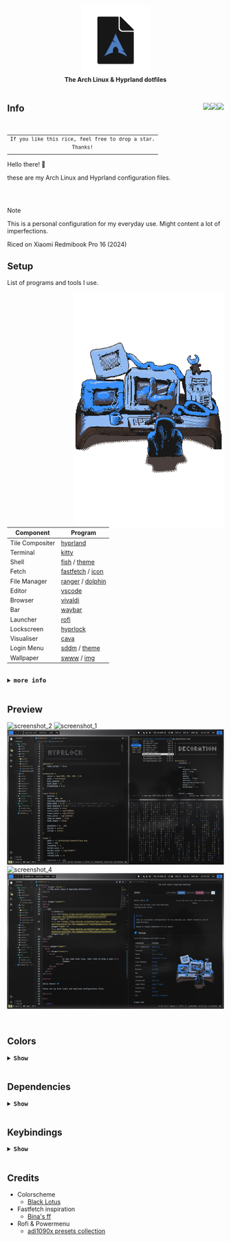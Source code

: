 
<div align="center">
    <img src="img/header.png" width=160>
</div>

<div align="center">
    <b>The Arch Linux & Hyprland dotfiles</b>
</div>

<!-- <br> -->

<!-- <div align="center">
  <a href="#setup"><img src="https://img.shields.io/badge/Setup-3f6cad?style=for-the-badge"></a>
  <a href="#preview"><img src="https://img.shields.io/badge/Preview-3f6cad?style=for-the-badge"></a>
  <a href="#colors"><img src="https://img.shields.io/badge/Colors-3f6cad?style=for-the-badge"></a>
  <a href="#dependencies"><img src="https://img.shields.io/badge/Dependencies-3f6cad?style=for-the-badge"></a>
  <a href="#keybindings"><img src="https://img.shields.io/badge/Keybindings-3f6cad?style=for-the-badge"></a>
  <a href="#credits"><img src="https://img.shields.io/badge/Credits-3f6cad?style=for-the-badge"></a>
</div> -->

<br>

<div align="center">
</div>
<div>
    <h2>
        <b>Info</b> 
        <img src="https://img.shields.io/github/stars/0mwa/dotfiles?style=for-the-badge&color=dcefff&labelColor=191919" align="right" />  
        <img src="https://img.shields.io/github/repo-size/0mwa/dotfiles?style=for-the-badge&color=7b3e59&labelColor=191919" align="right" />
        <img src="https://img.shields.io/github/last-commit/0mwa/dotfiles?style=for-the-badge&color=3f6cad&labelColor=191919" align="right" /> 
    </h2>
</div>
<br>

<table align="right">
  <tr>
    <td align="center">
      <sup>
            <samp>
                  If you like this rice, feel free to drop a star.<br>
                  Thanks!
            </samp>
      </sup>
    </td>
  </tr>
</table>

<table>

Hello there! 💙 

these are my Arch Linux and Hyprland configuration files.

</table>

<br>

> [!NOTE]
> This is a personal configuration for my everyday use. Might content a lot of imperfections. 
>
> Riced on Xiaomi Redmibook Pro 16 (2024)

## Setup

List of programs and tools I use.

[<img src="./img/workflow.gif" align="right" width="350" vertical-align="center">](https://x.com/MasonLindroth)

| Component | Program                                                                                                                |
|-------------------|----------------------------------------------------------------------------------------------------------------|
| Tile Compositer   | [hyprland](https://github.com/hyprwm/Hyprland)                                                                 |
| Terminal          | [kitty](https://github.com/kovidgoyal/kitty)                                                                   |
| Shell             | [fish](https://github.com/fish-shell/fish-shell) / [theme](https://github.com/IlanCosman/tide)                 |
| Fetch             | [fastfetch](https://github.com/fastfetch-cli/fastfetch) / [icon](/.config/fastfetch/pic/earth.png)             |
| File Manager      | [ranger](https://github.com/ranger/ranger) / [dolphin](https://github.com/KDE/dolphin)                         |
| Editor            | [vscode](https://github.com/microsoft/vscode)                                                                  |
| Browser           | [vivaldi](https://vivaldi.com)                                                                                 |
| Bar               | [waybar](https://github.com/Alexays/Waybar)                                                                    |
| Launcher          | [rofi](https://github.com/davatorium/rofi)                                                                     |
| Lockscreen        | [hyprlock](https://github.com/hyprwm/hyprlock)                                                                 |
| Visualiser        | [cava](https://github.com/karlstav/cava)                                                                       |
| Login Menu        | [sddm](https://github.com/sddm/sddm) / [theme](https://github.com/stepanzubkov/where-is-my-sddm-theme)         |
| Wallpaper         | [swww](https://github.com/LGFae/swww) / [img](/img/wallpaper.png)

<br>

<details close>
    <summary><samp><b>more info</b></samp></summary>

<br>

- Font
  - [JetbrainsMono NF](https://github.com/ryanoasis/nerd-fonts) 
- Icons
  - [Papirus (White)](https://github.com/PapirusDevelopmentTeam/papirus-icon-theme)
- GTK
  - [Materia Dark Compact](https://github.com/nana-4/materia-theme)
- Cursor
  - [Bibata Modern Ice](https://github.com/ful1e5/Bibata_Cursor?tab=readme-ov-file)
- BootLoader
  - [Systemd-boot](https://github.com/systemd/systemd/blob/main/src/boot/efi/boot.c)
- Discord
  - [Vencord](https://github.com/Vendicated/Vencord) / [Midnight theme (Modified)](https://github.com/refact0r/midnight-discord)
- Spotify
  - [Spicetify](https://github.com/spicetify/cli) / [TUI-like theme (Modified)](https://github.com/spicetify/spicetify-themes/tree/master/text)
- Image viewer
  - [Imv](https://github.com/eXeC64/imv)
- Reader
  - [Zathura](https://github.com/pwmt/zathura) 
- Etc
  - [Cbonsai](https://github.com/mhzawadi/homebrew-cbonsai)
  - [Cmatrix](https://github.com/abishekvashok/cmatrix)
  - [Termdown](https://github.com/trehn/termdown)
  - [Ranger mount plugin](https://github.com/SL-RU/ranger_udisk_menu)

</details>

<br>     

## Preview

![screenshot_2](./img/screenshots/screenshot_2.png)
![screenshot_1](./img/screenshots/screenshot_1.png)
![screenshot_3](./img/screenshots/screenshot_3.png)
![screenshot_4](./img/screenshots/screenshot_4.png)
![screenshot_5](./img/screenshots/screenshot_5.png)

<br>

## Colors

<details close>
    <summary><samp><b>Show</b></samp></summary>

<br>

### Environment

- background: 
  -  normal: #121212<img src="https://via.placeholder.com/15/121212/121212?text=+" align="right"/>  
  -  alt: #191919<img src="https://via.placeholder.com/15/191919/191919?text=+" align="right"/>  
- foreground: 
  -  normal: #c8c8c8<img src="https://via.placeholder.com/15/c8c8c8/c8c8c8?text=+" align="right"/>  
  -  alt: #ababab<img src="https://via.placeholder.com/15/ababab/ababab?text=+" align="right"/>  
- accent:
  -  blue: #3f6cad<img src="https://via.placeholder.com/15/3f6cad/3f6cad?text=+" align="right"/>  
  -  bright blue:#2f88ff<img src="https://via.placeholder.com/15/2f88ff/2f88ff?text=+" align="right"/>  
  -  purple: #553976<img src="https://via.placeholder.com/15/553976/553976?text=+" align="right"/>   
  -  bright purple: #8853c7<img src="https://via.placeholder.com/15/8853c7/8853c7?text=+" align="right"/>  

### Text/terminal

- normal: 
  -  black: #211f21<img src="https://via.placeholder.com/15/211f21/211f21?text=+" align="right"/>  
  -  red: #7b3e59<img src="https://via.placeholder.com/15/7b3e59/7b3e59?text=+" align="right"/>  
  -  green:#798347<img src="https://via.placeholder.com/15/798347/798347?text=+" align="right"/>  
  -  yellow: #ae9f76<img src="https://via.placeholder.com/15/ae9f76/ae9f76?text=+" align="right"/>  
  -  blue: #3f6cad<img src="https://via.placeholder.com/15/3f6cad/3f6cad?text=+" align="right"/>  
  -  magenta: #553976<img src="https://via.placeholder.com/15/553976/553976?text=+" align="right"/>  
  -  cyan: #416680<img src="https://via.placeholder.com/15/416680/416680?text=+" align="right"/>  
  -  white: #adc4e3<img src="https://via.placeholder.com/15/adc4e3/adc4e3?text=+" align="right"/>  
- bright: 
  -  black: #302e31<img src="https://via.placeholder.com/15/302e31/302e31?text=+" align="right"/> 
  -  red: #a55377<img src="https://via.placeholder.com/15/a55377/a55377?text=+" align="right"/> 
  -  green: #c8cc86<img src="https://via.placeholder.com/15/c8cc86/c8cc86?text=+" align="right"/> 
  -  yellow: #d9c793<img src="https://via.placeholder.com/15/d9c793/d9c793?text=+" align="right"/> 
  -  blue: #2f88ff<img src="https://via.placeholder.com/15/2f88ff/2f88ff?text=+" align="right"/> 
  -  magenta: #8853c7<img src="https://via.placeholder.com/15/8853c7/8853c7?text=+" align="right"/> 
  -  cyan: #6dabd6<img src="https://via.placeholder.com/15/6dabd6/6dabd6?text=+" align="right"/> 
  -  white: #dcefff<img src="https://via.placeholder.com/15/dcefff/dcefff?text=+" align="right"/> 

### Content grey

- content:
  -  c1: #262422<img src="https://via.placeholder.com/15/262422/262422?text=+" align="right"/> 
  -  c2: #3d3a37<img src="https://via.placeholder.com/15/3d3a37/3d3a37?text=+" align="right"/> 
  -  c3: #4f4b47<img src="https://via.placeholder.com/15/4f4b47/4f4b47?text=+" align="right"/> 
  -  c4: #66615c<img src="https://via.placeholder.com/15/66615c/66615c?text=+" align="right"/> 
  -  c5: #7d7770<img src="https://via.placeholder.com/15/7d7770/7d7770?text=+" align="right"/> 
  -  c6: #918a83<img src="https://via.placeholder.com/15/918a83/918a83?text=+" align="right"/> 

### Supplementary

- normal:
  -  orange: #cc873f<img src="https://via.placeholder.com/15/cc873f/cc873f?text=+" align="right"/> 
  -  pink: #b65685<img src="https://via.placeholder.com/15/b65685/b65685?text=+" align="right"/> 
  -  brown: #473730<img src="https://via.placeholder.com/15/473730/473730?text=+" align="right"/> 
- bright:
  -  orange: #cc9964<img src="https://via.placeholder.com/15/cc9964/cc9964?text=+" align="right"/> 
  -  pink: #cc76a0<img src="https://via.placeholder.com/15/cc76a0/cc76a0?text=+" align="right"/> 
  -  brown: #896a5d<img src="https://via.placeholder.com/15/896a5d/896a5d?text=+" align="right"/> 

### Gradient

- 8bit: 
  -  1: #2f88ff<img src="https://via.placeholder.com/15/2f88ff/2f88ff?text=+" align="right"/> 
  -  2: #3c81f7<img src="https://via.placeholder.com/15/3c81f7/3c81f7?text=+" align="right"/> 
  -  3: #4f77eb<img src="https://via.placeholder.com/15/4f77eb/4f77eb?text=+" align="right"/> 
  -  4: #616ce0<img src="https://via.placeholder.com/15/616ce0/616ce0?text=+" align="right"/> 
  -  5: #6d64d8<img src="https://via.placeholder.com/15/6d64d8/6d64d8?text=+" align="right"/> 
  -  6: #775ed2<img src="https://via.placeholder.com/15/775ed2/775ed2?text=+" align="right"/> 
  -  7: #8257Cb<img src="https://via.placeholder.com/15/8257Cb/8257Cb?text=+" align="right"/> 
  -  8: #8853c7<img src="https://via.placeholder.com/15/8853c7/8853c7?text=+" align="right"/> 
- 16bit: 
  -  1: #2f88ff<img src="https://via.placeholder.com/15/2f88ff/2f88ff?text=+" align="right"/> 
  -  2: #3684fa<img src="https://via.placeholder.com/15/3684fa/3684fa?text=+" align="right"/> 
  -  3: #3c81f7<img src="https://via.placeholder.com/15/3c81f7/3c81f7?text=+" align="right"/> 
  -  4: #437ef3<img src="https://via.placeholder.com/15/437ef3/437ef3?text=+" align="right"/> 
  -  5: #497aef<img src="https://via.placeholder.com/15/497aef/497aef?text=+" align="right"/> 
  -  6: #4f77eb<img src="https://via.placeholder.com/15/4f77eb/4f77eb?text=+" align="right"/> 
  -  7: #5573e7<img src="https://via.placeholder.com/15/5573e7/5573e7?text=+" align="right"/> 
  -  8: #5b70e4<img src="https://via.placeholder.com/15/5b70e4/5b70e4?text=+" align="right"/> 
  -  9: #616ce0<img src="https://via.placeholder.com/15/616ce0/616ce0?text=+" align="right"/> 
  -  10: #6768dc<img src="https://via.placeholder.com/15/6768dc/6768dc?text=+" align="right"/> 
  -  11: #6d64d8<img src="https://via.placeholder.com/15/6d64d8/6d64d8?text=+" align="right"/> 
  -  12: #7261d5<img src="https://via.placeholder.com/15/7261d5/7261d5?text=+" align="right"/> 
  -  13: #775ed2<img src="https://via.placeholder.com/15/775ed2/775ed2?text=+" align="right"/> 
  -  14: #7c5bcf<img src="https://via.placeholder.com/15/7c5bcf/7c5bcf?text=+" align="right"/> 
  -  15: #8257cb<img src="https://via.placeholder.com/15/8257cb/8257cb?text=+" align="right"/> 
  -  16: #8853c7<img src="https://via.placeholder.com/15/8853c7/8853c7?text=+" align="right"/> 
    
</details>

<br>

## Dependencies

<details close>
    <summary><samp><b>Show</b></samp></summary>

<br>

### Yay

```shell
sudo pacman -S git base-devel
git clone https://aur.archlinux.org/yay.git  
cd yay  
makepkg -si 
```

### Hyprland

```shell
hyprland hyprlock xdg-desktop-portal-hyprland xorg-xwayland qt5-wayland qt6-wayland qt5ct qt6ct libva linux-headers xdg-desktop-portal-hyprland xdg-utils xorg-server xorg-xinit  
```

### Audio

```shell
pipewire pipewire-alsa pipewire-pulse gst-plugin-pipewire pipewire-jack pavucontrol wireplumber alsa-plugins alsa-tools alsa-utils libpulse sof-firmware sof-tools sox
```

### Components

```shell
swaync swww waybar btop discord dolphin fastfetch fish imv kitty nano ranger rofi-wayland sddm telegram-desktop vivaldi yt-dlp zathura zathura-djvu zathura-pdf-mupdf
```

### Utilities

```shell
acpica atool brightnessctl cliphist cpio efibootmgr htop intel-ucode less libnotify lxd man-db mokutil notification-daemon ntfs-3g smartmontools systemd-resolvconf yad unzip wget zram-generator
```

### AUR

```shell
bibata-cursor-theme cava cbonsai-git cmatrix-git grimblast-git hiddify-next hw-probe jetbrains-toolbox light nwg-look-bin papirus-folders-git qt5-styleplugins spicetify-cli spotify wg-client where-is-my-sddm-theme-git
```

### Development Tools

```shell
base-devel code dkms docker docker-compose git luarocks python-pillow python-pip python-pipx 
```

### Networking

```shell
bluez bluez-utils blueman iwd networkmanager network-manager-applet openssh wireless_tools wireguard-tools wpa_supplicant
```

### Video

```shell
cheese ffmpegthumbnailer intel-media-driver libva-intel-driver vulkan-intel
```

### Fonts / Themes
```shell
breeze lxappearance lxsession materia-gtk-theme noto-fonts noto-fonts-cjk noto-fonts-emoji papirus-icon-theme ttf-jetbrains-mono-nerd 
```

### Install
```shell
git clone https://github.com/0mwa/dotfiles.git
cp -R dotfiles/.config/* ~/.config/
cp -R dotfiles/.local/* ~/.local/
```

</details>

<br>

## Keybindings

<details close>
    <summary><samp><b>Show</b></samp></summary>

<br>

<div align="center">

| Keys                                                                                                   | Action                                         |
| :----------------------------------------------------------------------------------------------------- | :--------------------------------------------- |
| <kbd>Super</kbd> + <kbd>Q</kbd>                                                                        | Close focused window                           |
| <kbd>Super</kbd> + <kbd>X</kbd>                                                                        | Kill Hyprland session                          |
| <kbd>Super</kbd> + <kbd>F</kbd>                                                                        | Toggle the window between focus and float      |
| <kbd>Super</kbd> + <kbd>Shift</kbd> + <kbd>F</kbd>                                                     | Toggle the window between focus and fullscreen |
| <kbd>Super</kbd> + <kbd>L</kbd>                                                                        | Launch lock screen                             |
| <kbd>Super</kbd> + <kbd>P</kbd>                                                                        | Launch powermenu                               |
| <kbd>Super</kbd> + <kbd>Enter</kbd>                                                                    | Launch terminal emulator                       |
| <kbd>Super</kbd> + <kbd>E</kbd>                                                                        | Launch file manager                            |
| <kbd>Ctrl</kbd> + <kbd>Alt</kbd> + <kbd>Delete</kbd>                                                   | Launch system monitor                          |
| <kbd>Super</kbd> + <kbd>D</kbd>                                                                        | Launch application launcher                    |
| <kbd>Super</kbd> + <kbd>Tab</kbd>                                                                      | Launch window switcher                         |
| <kbd>Fn</kbd> + <kbd>F1</kbd>                                                                          | Toggle audio mute                              |
| <kbd>Fn</kbd> + <kbd>F2</kbd>                                                                          | Decrease volume                                |
| <kbd>Fn</kbd> + <kbd>F3</kbd>                                                                          | Increase volume                                |
| <kbd>Fn</kbd> + <kbd>F5</kbd>                                                                          | Increase brightness                            |
| <kbd>Fn</kbd> + <kbd>F6</kbd>                                                                          | Decrease brightness                            |
| <kbd>Super</kbd> + <kbd>Shift</kbd> + <kbd>S</kbd>                                                     | Area screenshot capture                        |
| <kbd>Super</kbd> + <kbd>Shift</kbd> + <kbd>X</kbd>                                                     | Full screenshot capture                        |
| <kbd>Super</kbd> + <kbd>Space</kbd>                                                                    | Switch keyboard layout                         |
| <kbd>Super</kbd> + <kbd>←</kbd><kbd>→</kbd><kbd>↑</kbd><kbd>↓</kbd>                                    | Move window focus                              |
| <kbd>Super</kbd> + <kbd>[0-9]</kbd>                                                                    | Switch workspaces                              |
| <kbd>Super</kbd> + <kbd>Ctrl</kbd> + <kbd>←</kbd><kbd>→</kbd>                                          | Resize windows                                 |
| <kbd>Super</kbd> + <kbd>Shift</kbd> + <kbd>←</kbd><kbd>→</kbd><kbd>↑</kbd><kbd>↓</kbd>                 | Move windows                                   |
| <kbd>Super</kbd> + <kbd>Shift</kbd> + <kbd>[0-9]</kbd>                                                 | Move focused window to a relative workspace    |
| <kbd>Super</kbd> + <kbd>Ctrl</kbd> + <kbd>Alt</kbd> + <kbd>←</kbd><kbd>→</kbd><kbd>↑</kbd><kbd>↓</kbd> | Move floating window                           |
| <kbd>Super</kbd> + <kbd>LeftClick</kbd><br><kbd>Super</kbd> + <kbd>Z</kbd>                             | Move focused window                            |
| <kbd>Super</kbd> + <kbd>RightClick</kbd><br><kbd>Super</kbd> + <kbd>C</kbd>                            | Resize focused window                          |
| <kbd>Super</kbd> + <kbd>J</kbd>                                                                        | Toggle focused window split                    |
| <kbd>Super</kbd> + <kbd>Alt</kbd> + <kbd>[0-9]</kbd>                                                   | Move focused window to a workspace silently    |

</div>

</details>

<br>

## Credits

- Colorscheme 
  - [Black Lotus](https://github.com/PoisonIsBestType/BlackLotus/tree/main)
- Fastfetch inspiration
  - [Bina's ff](https://github.com/LierB/fastfetch)
- Rofi & Powermenu 
  - [adi1090x presets collection](https://github.com/adi1090x/rofi/tree/master?tab=readme-ov-file)
